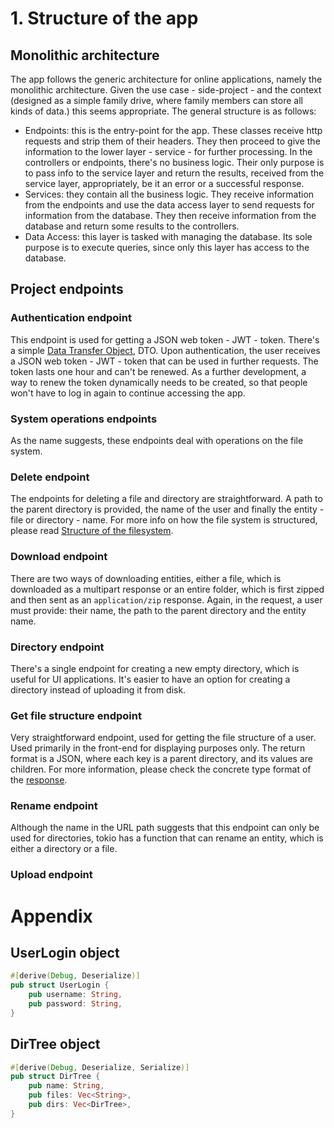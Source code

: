 # 1. Structure of the app
## Monolithic architecture
The app follows the generic architecture for online applications, 
namely the monolithic architecture.
Given the use case - side-project - and the context (designed as a simple family 
drive, where family members can store all kinds of data.) this seems appropriate.
The general structure is as follows:
- Endpoints: this is the entry-point for the app.
These classes receive http requests and strip them of their 
headers.
They then proceed to give the information to the lower layer - service - for further processing.
In the controllers or endpoints, there's no business logic.
Their only purpose is to pass info to the service layer 
and return the results, received from the service layer, appropriately, be it an error or a successful response. 
- Services: they contain all the business logic.
They receive information from the endpoints and use the data access 
layer to send requests for information from the database.
They then receive information from the database and return 
some results to the controllers.
- Data Access: this layer is tasked with managing the database.
Its sole purpose is to execute queries, since only this 
layer has access to the database.
## Project endpoints
### Authentication endpoint
This endpoint is used for getting a JSON web token - JWT - token. 
There's a simple [Data Transfer Object](#userlogin-object), DTO.
Upon authentication, the user receives a JSON web token - JWT - token that can be used in further requests.
The token lasts one hour and can't be renewed.
As a further development, a way to renew the token dynamically needs to be created, so that people
won't have to log in again to continue accessing the app.

### System operations endpoints
As the name suggests, these endpoints deal with operations on the file system.
### Delete endpoint
The endpoints for deleting a file and directory are straightforward.
A path to the parent directory is provided, the name of the user and finally the entity - file or directory - name.
For more info on how the file system is structured,
please read [Structure of the filesystem](README.md#3-structure-of-the-filesystem). 
### Download endpoint
There are two ways of downloading entities, either a file, which is downloaded as a multipart response or
an entire folder, which is first zipped and then sent as an `application/zip` response.
Again, in the request, a user must provide: their name, the path to the parent directory and the entity name.
### Directory endpoint
There's a single endpoint for creating a new empty directory, which is useful for UI applications.
It's easier to have an option for creating a directory instead of uploading it from disk.
### Get file structure endpoint
Very straightforward endpoint, used for getting the file structure of a user. 
Used primarily in the front-end for displaying purposes only.
The return format is a JSON, where each key is a parent directory, and its values are children.
For more information, please check the concrete type format of the [response](#dirtree-object).
### Rename endpoint
Although the name in the URL path suggests that this endpoint can only be used for directories, tokio has a function
that can rename an entity, which is either a directory or a file.
### Upload endpoint


# Appendix
## UserLogin object
```rust
#[derive(Debug, Deserialize)]
pub struct UserLogin {
    pub username: String,
    pub password: String,
}
```
## DirTree object
```rust
#[derive(Debug, Deserialize, Serialize)]
pub struct DirTree {
    pub name: String,
    pub files: Vec<String>,
    pub dirs: Vec<DirTree>,
}
```